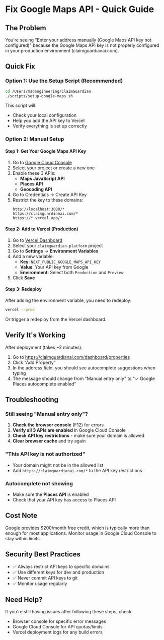 # Fix Google Maps API - Quick Guide

## The Problem
You're seeing "Enter your address manually (Google Maps API key not configured)" because the Google Maps API key is not properly configured in your production environment (claimguardianai.com).

## Quick Fix

### Option 1: Use the Setup Script (Recommended)
```bash
cd /Users/madengineering/ClaimGuardian
./scripts/setup-google-maps.sh
```

This script will:
- Check your local configuration
- Help you add the API key to Vercel
- Verify everything is set up correctly

### Option 2: Manual Setup

#### Step 1: Get Your Google Maps API Key
1. Go to [Google Cloud Console](https://console.cloud.google.com/)
2. Select your project or create a new one
3. Enable these 3 APIs:
   - **Maps JavaScript API**
   - **Places API**
   - **Geocoding API**
4. Go to Credentials → Create API Key
5. Restrict the key to these domains:
   ```
   http://localhost:3000/*
   https://claimguardianai.com/*
   https://*.vercel.app/*
   ```

#### Step 2: Add to Vercel (Production)
1. Go to [Vercel Dashboard](https://vercel.com/dashboard)
2. Select your `claimguardian-platform` project
3. Go to **Settings** → **Environment Variables**
4. Add a new variable:
   - **Key**: `NEXT_PUBLIC_GOOGLE_MAPS_API_KEY`
   - **Value**: Your API key from Google
   - **Environment**: Select both `Production` and `Preview`
5. Click **Save**

#### Step 3: Redeploy
After adding the environment variable, you need to redeploy:
```bash
vercel --prod
```

Or trigger a redeploy from the Vercel dashboard.

## Verify It's Working

After deployment (takes ~2 minutes):
1. Go to https://claimguardianai.com/dashboard/properties
2. Click "Add Property"
3. In the address field, you should see autocomplete suggestions when typing
4. The message should change from "Manual entry only" to "✓ Google Places autocomplete enabled"

## Troubleshooting

### Still seeing "Manual entry only"?
1. **Check the browser console** (F12) for errors
2. **Verify all 3 APIs are enabled** in Google Cloud Console
3. **Check API key restrictions** - make sure your domain is allowed
4. **Clear browser cache** and try again

### "This API key is not authorized"
- Your domain might not be in the allowed list
- Add `https://claimguardianai.com/*` to the API key restrictions

### Autocomplete not showing
- Make sure the **Places API** is enabled
- Check that your API key has access to Places API

## Cost Note
Google provides $200/month free credit, which is typically more than enough for most applications. Monitor usage in Google Cloud Console to stay within limits.

## Security Best Practices
- ✅ Always restrict API keys to specific domains
- ✅ Use different keys for dev and production
- ✅ Never commit API keys to git
- ✅ Monitor usage regularly

## Need Help?
If you're still having issues after following these steps, check:
- Browser console for specific error messages
- Google Cloud Console for API quotas/limits
- Vercel deployment logs for any build errors
